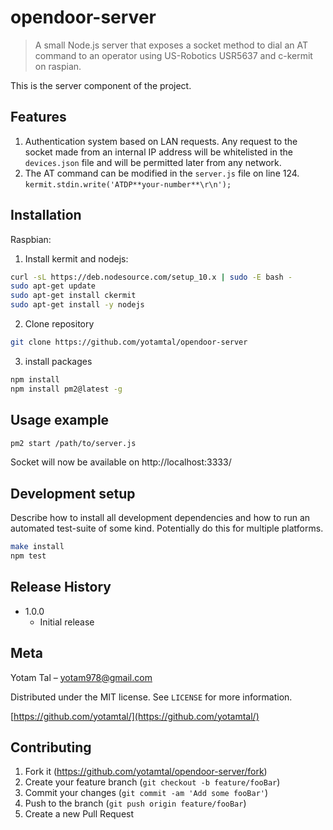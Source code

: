 # opendoor-server
> A small Node.js server that exposes a socket method to dial an AT command to an operator using US-Robotics USR5637 and c-kermit on raspian.

This is the server component of the project.
## Features
1. Authentication system based on LAN requests. Any request to the socket made from an internal IP address will be whitelisted in the ``devices.json`` file and will be permitted later from any network.
2. The AT command can be modified in the ``server.js`` file on line 124.
``kermit.stdin.write('ATDP**your-number**\r\n');``

## Installation

Raspbian:

1. Install kermit and nodejs:

```sh
curl -sL https://deb.nodesource.com/setup_10.x | sudo -E bash -
sudo apt-get update
sudo apt-get install ckermit
sudo apt-get install -y nodejs
```

2. Clone repository 
```sh
git clone https://github.com/yotamtal/opendoor-server
```

3. install packages
```sh
npm install
npm install pm2@latest -g
```

## Usage example
```sh
pm2 start /path/to/server.js
```
Socket will now be available on http://localhost:3333/

## Development setup

Describe how to install all development dependencies and how to run an automated test-suite of some kind. Potentially do this for multiple platforms.

```sh
make install
npm test
```

## Release History
* 1.0.0
    * Initial release

## Meta

Yotam Tal – yotam978@gmail.com

Distributed under the MIT license. See ``LICENSE`` for more information.

[https://github.com/yotamtal/](https://github.com/yotamtal/)

## Contributing

1. Fork it (<https://github.com/yotamtal/opendoor-server/fork>)
2. Create your feature branch (`git checkout -b feature/fooBar`)
3. Commit your changes (`git commit -am 'Add some fooBar'`)
4. Push to the branch (`git push origin feature/fooBar`)
5. Create a new Pull Request

<!-- Markdown link & img dfn's -->
[npm-image]: https://img.shields.io/npm/v/datadog-metrics.svg?style=flat-square
[npm-url]: https://npmjs.org/package/datadog-metrics
[npm-downloads]: https://img.shields.io/npm/dm/datadog-metrics.svg?style=flat-square
[travis-image]: https://img.shields.io/travis/dbader/node-datadog-metrics/master.svg?style=flat-square
[travis-url]: https://travis-ci.org/dbader/node-datadog-metrics
[wiki]: https://github.com/yourname/yourproject/wiki
